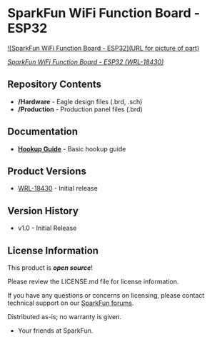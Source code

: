 SparkFun WiFi Function Board - ESP32
========================================

[![SparkFun WiFi Function Board - ESP32](URL for picture of part)](https://www.sparkfun.com/products/18430)

[*SparkFun WiFi Function Board - ESP32 (WRL-18430)*](https://www.sparkfun.com/products/18430)

<Basic description of the part.>

Repository Contents
-------------------

* **/Hardware** - Eagle design files (.brd, .sch)
* **/Production** - Production panel files (.brd)

Documentation
--------------

* **[Hookup Guide](https://learn.sparkfun.com/tutorials/1998)** - Basic hookup guide

Product Versions
----------------

* [WRL-18430](https://www.sparkfun.com/products/18430) - Initial release


Version History
---------------

* v1.0 - Initial Release


License Information
-------------------

This product is _**open source**_! 

Please review the LICENSE.md file for license information. 

If you have any questions or concerns on licensing, please contact technical support on our [SparkFun forums](https://forum.sparkfun.com/viewforum.php?f=152).

Distributed as-is; no warranty is given.

- Your friends at SparkFun.

_<COLLABORATION CREDIT>_
